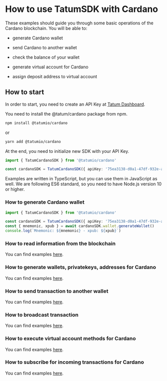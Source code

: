 # How to use TatumSDK with Cardano

These examples should guide you through some basic operations of the Cardano blockchain. You will be able to:

- generate Cardano wallet
- send Cardano to another wallet
- check the balance of your wallet

- generate virtual account for Cardano
- assign deposit address to virtual account

## How to start

In order to start, you need to create an API Key at [Tatum Dashboard](https://dashboard.tatum.io).

You need to install the @tatum/cardano package from npm.

```bash
npm install @tatumio/cardano
```

or

```bash
yarn add @tatumio/cardano
```

At the end, you need to initialize new SDK with your API Key.

```typescript
import { TatumCardanoSDK } from '@tatumio/cardano'

const cardanoSDK = TatumCardanoSDK({ apiKey: '75ea3138-d0a1-47df-932e-acb3ee807dab' })
```

Examples are written in TypeScript, but you can use them in JavaScript as well. We are following ES6 standard, so you
need to have Node.js version 10 or higher.

### How to generate Cardano wallet

```typescript
import { TatumCardanoSDK } from '@tatumio/cardano'

const cardanoSDK = TatumCardanoSDK({ apiKey: '75ea3138-d0a1-47df-932e-acb3ee807dab' })
const { mnemonic, xpub } = await cardanoSDK.wallet.generateWallet()
console.log(`Mnemonic: ${mnemonic} - xpub: ${xpub}`)
```

### How to read information from the blockchain

You can find examples [here](./src/app/cardano.blockchain.example.ts).

### How to generate wallets, privatekeys, addresses for Cardano

You can find examples [here](./src/app/cardano.wallet.example.ts).

### How to send transaction to another wallet

You can find examples [here](./src/app/cardano.tx.example.ts).

### How to broadcast transaction

You can find examples [here](./src/app/cardano.tx.broadcast.example.ts).

### How to execute virtual account methods for Cardano

You can find examples [here](./src/app/cardano.virtualAccount.example.ts).

### How to subscribe for incoming transactions for Cardano

You can find examples [here](./src/app/cardano.subscriptions.example.ts).

